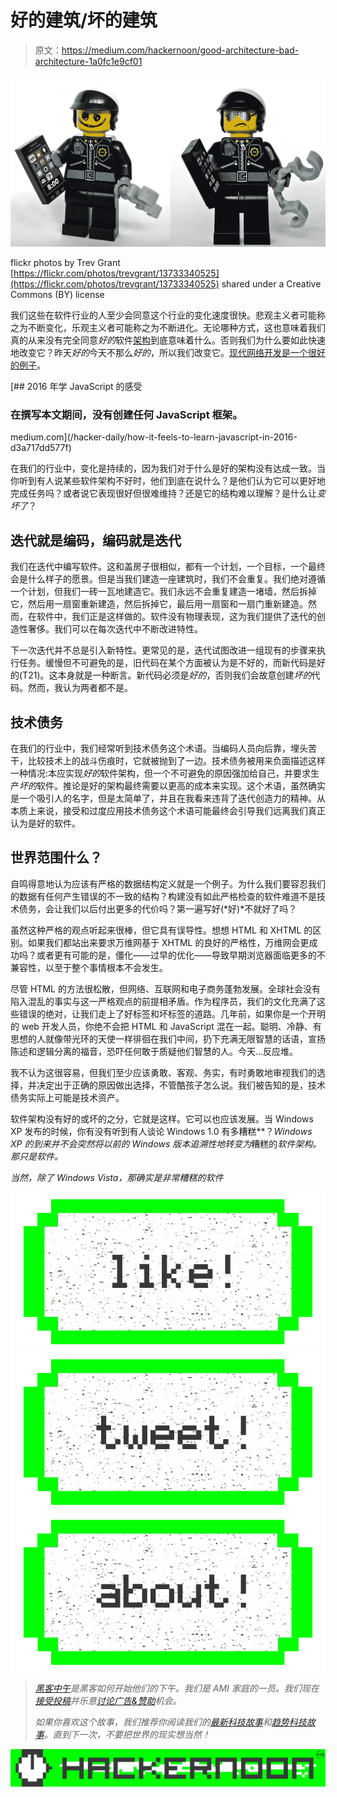 # 好的建筑/坏的建筑

> 原文：<https://medium.com/hackernoon/good-architecture-bad-architecture-1a0fc1e9cf01>

![](img/80c8098a559b418bf47a68ae41d2a79c.png)

flickr photos by Trev Grant [https://flickr.com/photos/trevgrant/13733340525](https://flickr.com/photos/trevgrant/13733340525) shared under a Creative Commons (BY) license

我们这些在软件行业的人至少会同意这个行业的变化速度很快。悲观主义者可能称之为不断变化，乐观主义者可能称之为不断进化。无论哪种方式，这也意味着我们真的从来没有完全同意*好的*软件[架构](https://hackernoon.com/tagged/architecture)到底意味着什么。否则我们为什么要如此快速地改变它？昨天*好的*今天不那么*好的*，所以我们改变它。[现代网络开发是一个很好的例子](/hacker-daily/how-it-feels-to-learn-javascript-in-2016-d3a717dd577f)。

[](/hacker-daily/how-it-feels-to-learn-javascript-in-2016-d3a717dd577f) [## 2016 年学 JavaScript 的感受

### 在撰写本文期间，没有创建任何 JavaScript 框架。

medium.com](/hacker-daily/how-it-feels-to-learn-javascript-in-2016-d3a717dd577f) 

在我们的行业中，变化是持续的，因为我们对于什么是好的架构没有达成一致。当你听到有人说某些软件架构不好时，他们到底在说什么？是他们认为它可以更好地完成任务吗？或者说它表现很好但很难维持？还是它的结构难以理解？是什么让*变坏了*？

## 迭代就是编码，编码就是迭代

我们在迭代中编写软件。这和盖房子很相似，都有一个计划，一个目标，一个最终会是什么样子的愿景。但是当我们建造一座建筑时，我们不会重复。我们绝对遵循一个计划，但我们一砖一瓦地建造它。我们永远不会重复建造一堵墙，然后拆掉它，然后用一扇窗重新建造，然后拆掉它，最后用一扇窗和一扇门重新建造。然而，在软件中，我们正是这样做的。软件没有物理表现，这为我们提供了迭代的创造性奢侈。我们可以在每次迭代中不断改进特性。

下一次迭代并不总是引入新特性。更常见的是，迭代试图改进一组现有的步骤来执行任务。缓慢但不可避免的是，旧代码在某个方面被认为是不好的，而新代码是好的(T21)。这本身就是一种断言。新代码必须是*好的*，否则我们会故意创建*坏的*代码。然而，我认为两者都不是。

## 技术债务

在我们的行业中，我们经常听到技术债务这个术语。当编码人员向后靠，埋头苦干，比较技术上的战斗伤痕时，它就被抛到了一边。技术债务被用来负面描述这样一种情况:本应实现*好的*软件架构，但一个不可避免的原因强加给自己，并要求生产*坏的*软件。推论是好的架构最终需要以更高的成本来实现。这个术语，虽然确实是一个吸引人的名字，但是太简单了，并且在我看来违背了迭代创造力的精神。从本质上来说，接受和过度应用技术债务这个术语可能最终会引导我们远离我们真正认为是好的软件。

## 世界范围什么？

自鸣得意地认为应该有严格的数据结构定义就是一个例子。为什么我们要容忍我们的数据有任何产生错误的不一致的结构？构建没有如此严格检查的软件难道不是技术债务，会让我们以后付出更多的代价吗？第一遍写好(*好)*不就好了吗？

虽然这种严格的观点听起来很棒，但它具有误导性。想想 HTML 和 XHTML 的区别。如果我们都站出来要求万维网基于 XHTML 的良好的严格性，万维网会更成功吗？或者更有可能的是，僵化——过早的优化——导致早期浏览器面临更多的不兼容性，以至于整个事情根本不会发生。

尽管 HTML 的方法很松散，但网络、互联网和电子商务蓬勃发展。全球社会没有陷入混乱的事实与这一严格观点的前提相矛盾。作为程序员，我们的文化充满了这些错误的绝对，让我们走上了好标签和坏标签的道路。几年前，如果你是一个开明的 web 开发人员，你绝不会把 HTML 和 JavaScript 混在一起。聪明、冷静、有思想的人就像带光环的天使一样徘徊在我们中间，扔下充满无限智慧的话语，宣扬陈述和逻辑分离的福音，恐吓任何敢于质疑他们智慧的人。今天…反应堆。

我不认为这很容易，但我们至少应该勇敢、客观、务实，有时勇敢地审视我们的选择，并决定出于正确的原因做出选择，不管酷孩子怎么说。我们被告知的是，技术债务实际上可能是技术资产。

软件架构没有好的或坏的之分，它就是这样。它可以也应该发展。当 Windows XP 发布的时候，你有没有听到有人谈论 Windows 1.0 有多糟糕**？*Windows XP 的到来并不会突然将以前的 Windows 版本追溯性地转变为*糟糕的*软件架构。那只是软件。*

*当然，除了 Windows Vista，那确实是非常糟糕的软件*

*[![](img/50ef4044ecd4e250b5d50f368b775d38.png)](http://bit.ly/HackernoonFB)**[![](img/979d9a46439d5aebbdcdca574e21dc81.png)](https://goo.gl/k7XYbx)**[![](img/2930ba6bd2c12218fdbbf7e02c8746ff.png)](https://goo.gl/4ofytp)*

> *[黑客中午](http://bit.ly/Hackernoon)是黑客如何开始他们的下午。我们是 AMI 家庭的一员。我们现在[接受投稿](http://bit.ly/hackernoonsubmission)并乐意[讨论广告&赞助](mailto:partners@amipublications.com)机会。*
> 
> *如果你喜欢这个故事，我们推荐你阅读我们的[最新科技故事](http://bit.ly/hackernoonlatestt)和[趋势科技故事](https://hackernoon.com/trending)。直到下一次，不要把世界的现实想当然！*

*![](img/be0ca55ba73a573dce11effb2ee80d56.png)*